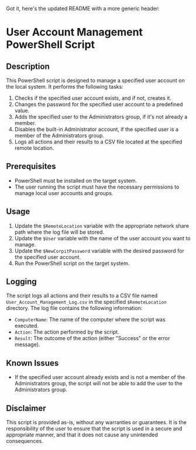 Got it, here's the updated README with a more generic header:

# User Account Management PowerShell Script

## Description
This PowerShell script is designed to manage a specified user account on the local system. It performs the following tasks:

1. Checks if the specified user account exists, and if not, creates it.
2. Changes the password for the specified user account to a predefined value.
3. Adds the specified user to the Administrators group, if it's not already a member.
4. Disables the built-in Administrator account, if the specified user is a member of the Administrators group.
5. Logs all actions and their results to a CSV file located at the specified remote location.

## Prerequisites
- PowerShell must be installed on the target system.
- The user running the script must have the necessary permissions to manage local user accounts and groups.

## Usage
1. Update the `$RemoteLocation` variable with the appropriate network share path where the log file will be stored.
2. Update the `$User` variable with the name of the user account you want to manage.
3. Update the `$NewCorpitPassword` variable with the desired password for the specified user account.
4. Run the PowerShell script on the target system.

## Logging
The script logs all actions and their results to a CSV file named `User_Account_Management_Log.csv` in the specified `$RemoteLocation` directory. The log file contains the following information:
- `ComputerName`: The name of the computer where the script was executed.
- `Action`: The action performed by the script.
- `Result`: The outcome of the action (either "Success" or the error message).

## Known Issues
- If the specified user account already exists and is not a member of the Administrators group, the script will not be able to add the user to the Administrators group.

## Disclaimer
This script is provided as-is, without any warranties or guarantees. It is the responsibility of the user to ensure that the script is used in a secure and appropriate manner, and that it does not cause any unintended consequences.